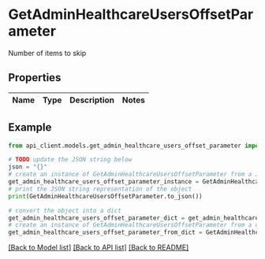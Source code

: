 # GetAdminHealthcareUsersOffsetParameter

Number of items to skip

## Properties

Name | Type | Description | Notes
------------ | ------------- | ------------- | -------------

## Example

```python
from api_client.models.get_admin_healthcare_users_offset_parameter import GetAdminHealthcareUsersOffsetParameter

# TODO update the JSON string below
json = "{}"
# create an instance of GetAdminHealthcareUsersOffsetParameter from a JSON string
get_admin_healthcare_users_offset_parameter_instance = GetAdminHealthcareUsersOffsetParameter.from_json(json)
# print the JSON string representation of the object
print(GetAdminHealthcareUsersOffsetParameter.to_json())

# convert the object into a dict
get_admin_healthcare_users_offset_parameter_dict = get_admin_healthcare_users_offset_parameter_instance.to_dict()
# create an instance of GetAdminHealthcareUsersOffsetParameter from a dict
get_admin_healthcare_users_offset_parameter_from_dict = GetAdminHealthcareUsersOffsetParameter.from_dict(get_admin_healthcare_users_offset_parameter_dict)
```
[[Back to Model list]](../README.md#documentation-for-models) [[Back to API list]](../README.md#documentation-for-api-endpoints) [[Back to README]](../README.md)


